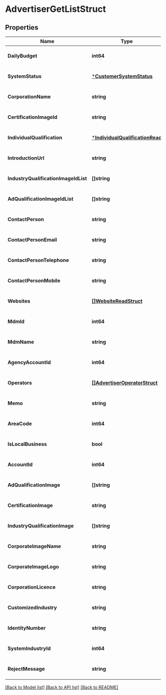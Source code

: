 # AdvertiserGetListStruct

## Properties
Name | Type | Description | Notes
------------ | ------------- | ------------- | -------------
**DailyBudget** | **int64** |  | [optional] [default to null]
**SystemStatus** | [***CustomerSystemStatus**](CustomerSystemStatus.md) |  | [optional] [default to null]
**CorporationName** | **string** |  | [optional] [default to null]
**CertificationImageId** | **string** |  | [optional] [default to null]
**IndividualQualification** | [***IndividualQualificationRead**](individual_qualification_read.md) |  | [optional] [default to null]
**IntroductionUrl** | **string** |  | [optional] [default to null]
**IndustryQualificationImageIdList** | **[]string** |  | [optional] [default to null]
**AdQualificationImageIdList** | **[]string** |  | [optional] [default to null]
**ContactPerson** | **string** |  | [optional] [default to null]
**ContactPersonEmail** | **string** |  | [optional] [default to null]
**ContactPersonTelephone** | **string** |  | [optional] [default to null]
**ContactPersonMobile** | **string** |  | [optional] [default to null]
**Websites** | [**[]WebsiteReadStruct**](website_read_struct.md) |  | [optional] [default to null]
**MdmId** | **int64** |  | [optional] [default to null]
**MdmName** | **string** |  | [optional] [default to null]
**AgencyAccountId** | **int64** |  | [optional] [default to null]
**Operators** | [**[]AdvertiserOperatorStruct**](advertiser_operator_struct.md) |  | [optional] [default to null]
**Memo** | **string** |  | [optional] [default to null]
**AreaCode** | **int64** |  | [optional] [default to null]
**IsLocalBusiness** | **bool** |  | [optional] [default to null]
**AccountId** | **int64** |  | [optional] [default to null]
**AdQualificationImage** | **[]string** |  | [optional] [default to null]
**CertificationImage** | **string** |  | [optional] [default to null]
**IndustryQualificationImage** | **[]string** |  | [optional] [default to null]
**CorporateImageName** | **string** |  | [optional] [default to null]
**CorporateImageLogo** | **string** |  | [optional] [default to null]
**CorporationLicence** | **string** |  | [optional] [default to null]
**CustomizedIndustry** | **string** |  | [optional] [default to null]
**IdentityNumber** | **string** |  | [optional] [default to null]
**SystemIndustryId** | **int64** |  | [optional] [default to null]
**RejectMessage** | **string** |  | [optional] [default to null]

[[Back to Model list]](../README.md#documentation-for-models) [[Back to API list]](../README.md#documentation-for-api-endpoints) [[Back to README]](../README.md)


